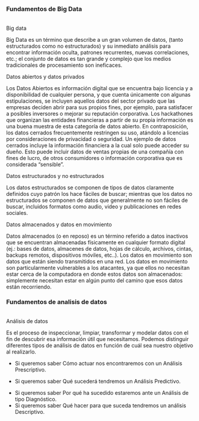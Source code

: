 ### Fundamentos de Big Data <h6>

Big data

Big Data es un término que describe a un gran volumen de datos, (tanto estructurados como no estructurados) y su inmediato análisis para encontrar información oculta, patrones recurrentes, nuevas correlaciones, etc.; el conjunto de datos es tan grande y complejo que los medios tradicionales de procesamiento son ineficaces.

Datos abiertos y datos privados

Los Datos Abiertos es información digital que se encuentra bajo licencia y a disponibilidad de cualquier persona, y que cuenta únicamente con algunas estipulaciones, se incluyen aquellos datos del sector privado que las empresas deciden abrir para sus propios fines, por ejemplo, para satisfacer a posibles inversores o mejorar su reputación corporativa. Los hackathones que organizan las entidades financieras a partir de su propia información es una buena muestra de esta categoría de datos abierto.
En contraposición, los datos cerrados frecuentemente restringen su uso, atándolo a licencias por consideraciones de privacidad o seguridad. Un ejemplo de datos cerrados incluye la información financiera a la cual solo puede acceder su dueño. Esto puede incluir datos de ventas propias de una compañía con fines de lucro, de otros consumidores o información corporativa que es considerada “sensible”.

Datos estructurados y no estructurados

Los datos estructurados se componen de tipos de datos claramente definidos cuyo patrón los hace fáciles de buscar; mientras que los datos no estructurados se componen de datos que generalmente no son fáciles de buscar, incluidos formatos como audio, video y publicaciones en redes sociales.

Datos almacenados y datos en movimiento

Datos almacenados (o en reposo) es un término referido a datos inactivos que se encuentran almacenadas físicamente en cualquier formato digital (ej.: bases de datos, almacenes de datos, hojas de cálculo, archivos, cintas, backups remotos, dispositivos móviles, etc..).
Los datos en movimiento son datos que están siendo transmitidos en una red. Los datos en movimiento son particularmente vulnerables a los atacantes, ya que ellos no necesitan estar cerca de la computadora en donde estos datos son almacenados: simplemente necesitan estar en algún punto del camino que esos datos están recorriendo.

### Fundamentos de analisis de datos <h6>

Análisis de datos

Es el proceso de inspeccionar, limpiar, transformar y modelar datos con el fin de descubrir esa información útil que necesitamos.
Podemos distinguir diferentes tipos de análisis de datos en función de cuál sea nuestro objetivo al realizarlo.

- Si queremos saber Cómo actuar nos encontraremos con un Análisis Prescriptivo.
+ Si queremos saber Qué sucederá tendremos un Análisis Predictivo.
* Si queremos saber Por qué ha sucedido estaremos ante un Análisis de tipo Diagnóstico.
* Si queremos saber Qué hacer para que suceda tendremos un análisis Descriptivo.

